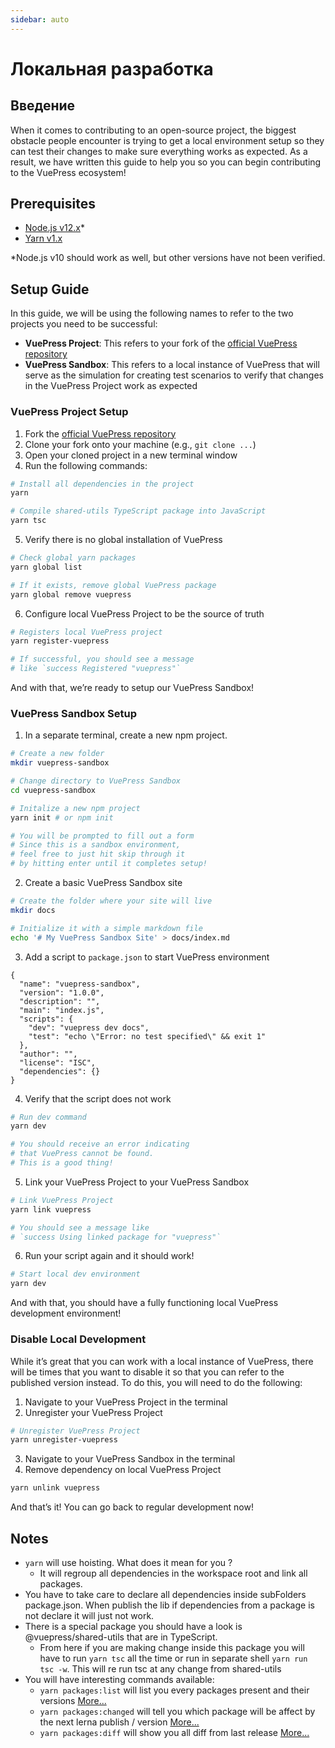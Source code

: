 ```yaml
---
sidebar: auto
---
```


# Локальная разработка

## Введение

When it comes to contributing to an open-source project, the biggest obstacle people encounter is trying to get a local environment setup so they can test their changes to make sure everything works as expected. As a result, we have written this guide to help you so you can begin contributing to the VuePress ecosystem!

## Prerequisites

- [Node.js v12.x](https://nodejs.org/en/)\*
- [Yarn v1.x](https://classic.yarnpkg.com/)

\*Node.js v10 should work as well, but other versions have not been verified.

## Setup Guide

In this guide, we will be using the following names to refer to the two projects you need to be successful:

- **VuePress Project**: This refers to your fork of the [official VuePress repository](https://github.com/vuejs/vuepress/)
- **VuePress Sandbox**: This refers to a local instance of VuePress that will serve as the simulation for creating test scenarios to verify that changes in the VuePress Project work as expected

### VuePress Project Setup

1. Fork the [official VuePress repository](https://github.com/vuejs/vuepress/)
1. Clone your fork onto your machine (e.g., `git clone ...`)
1. Open your cloned project in a new terminal window
1. Run the following commands:

```bash
# Install all dependencies in the project
yarn

# Compile shared-utils TypeScript package into JavaScript
yarn tsc
```

5. Verify there is no global installation of VuePress

```bash
# Check global yarn packages
yarn global list

# If it exists, remove global VuePress package
yarn global remove vuepress
```

6. Configure local VuePress Project to be the source of truth

```bash
# Registers local VuePress project
yarn register-vuepress

# If successful, you should see a message
# like `success Registered "vuepress"`
```

And with that, we’re ready to setup our VuePress Sandbox!

### VuePress Sandbox Setup

1. In a separate terminal, create a new npm project.

```bash
# Create a new folder
mkdir vuepress-sandbox

# Change directory to VuePress Sandbox
cd vuepress-sandbox

# Initalize a new npm project
yarn init # or npm init

# You will be prompted to fill out a form
# Since this is a sandbox environment,
# feel free to just hit skip through it
# by hitting enter until it completes setup!
```

2. Create a basic VuePress Sandbox site

```bash
# Create the folder where your site will live
mkdir docs

# Initialize it with a simple markdown file
echo '# My VuePress Sandbox Site' > docs/index.md
```

3. Add a script to `package.json` to start VuePress environment

```json{7}
{
  "name": "vuepress-sandbox",
  "version": "1.0.0",
  "description": "",
  "main": "index.js",
  "scripts": {
    "dev": "vuepress dev docs",
    "test": "echo \"Error: no test specified\" && exit 1"
  },
  "author": "",
  "license": "ISC",
  "dependencies": {}
}
```

4. Verify that the script does not work

```bash
# Run dev command
yarn dev

# You should receive an error indicating
# that VuePress cannot be found.
# This is a good thing!
```

5. Link your VuePress Project to your VuePress Sandbox

```bash
# Link VuePress Project
yarn link vuepress

# You should see a message like
# `success Using linked package for "vuepress"`
```

6. Run your script again and it should work!

```bash
# Start local dev environment
yarn dev
```

And with that, you should have a fully functioning local VuePress development environment!

### Disable Local Development

While it’s great that you can work with a local instance of VuePress, there will be times that you want to disable it so that you can refer to the published version instead. To do this, you will need to do the following:

1. Navigate to your VuePress Project in the terminal
1. Unregister your VuePress Project

```bash
# Unregister VuePress Project
yarn unregister-vuepress
```

3. Navigate to your VuePress Sandbox in the terminal
1. Remove dependency on local VuePress Project

```bash
yarn unlink vuepress
```

And that’s it! You can go back to regular development now!

## Notes

- `yarn` will use hoisting. What does it mean for you ?
  - It will regroup all dependencies in the workspace root and link all packages.
- You have to take care to declare all dependencies inside subFolders package.json. When publish the lib if dependencies from a package is not declare it will just not work.
- There is a special package you should have a look is @vuepress/shared-utils that are in TypeScript.
  - From here if you are making change inside this package you will have to run `yarn tsc` all the time or run in separate shell `yarn run tsc -w`. This will re run tsc at any change from shared-utils
- You will have interesting commands available:
  - `yarn packages:list` will list you every packages present and their versions [More...](https://github.com/lerna/lerna/tree/master/commands/list#readme)
  - `yarn packages:changed` will tell you which package will be affect by the next lerna publish / version [More...](https://github.com/lerna/lerna/tree/master/commands/changed#readme)
  - `yarn packages:diff` will show you all diff from last release [More...](https://github.com/lerna/lerna/tree/master/commands/diff#readme)
